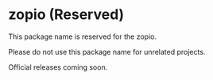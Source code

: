 # zopio (Reserved)

This package name is reserved for the zopio.

Please do not use this package name for unrelated projects.

Official releases coming soon.
